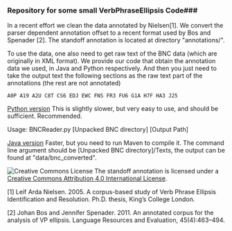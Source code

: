 ### Repository for some small VerbPhraseEllipsis Code###

In a recent effort we clean the data annotated by Nielsen[1]. We convert the parser dependent annotation offset to a recent format used by Bos and Spenader [2]. The standoff annotation is located at directory "annotations/".

To use the data, one also need to get raw text of the BNC data (which are originally in XML format). We provide our code that obtain the annotation data we used, in Java and Python respectively. And then you just need to take the output text the following sections as the raw text part of the annotations (the rest are not annotated)

    A0P A19 A2U C8T CS6 EDJ EWC FNS FR3 FU6 G1A H7F HA3 J25

[Python version](https://github.com/hunterhector/VerbPhraseEllipsis/blob/master/src/main/python/BNCReader.py)
This is slightly slower, but very easy to use, and should be sufficient. Recommended.

Usage: BNCReader.py [Unpacked BNC directory] [Output Path]

[Java version](https://github.com/hunterhector/VerbPhraseEllipsis/blob/master/src/main/java/edu/cmu/cs/lti/neilson/annotation/BNCAsPlainText.java)
Faster, but you need to run Maven to compile it. The command line argument should be [Unpacked BNC directory]/Texts, the output can be found at "data/bnc_converted".


![Creative Commons License](https://i.creativecommons.org/l/by/4.0/88x31.png)
The standoff annotation is licensed under a [Creative Commons Attribution 4.0 International License](http://creativecommons.org/licenses/by/4.0/).


[1] Leif Arda Nielsen. 2005. A corpus-based study of Verb Phrase Ellipsis Identification and Resolution. Ph.D. thesis, King’s College London.

[2] Johan Bos and Jennifer Spenader. 2011. An annotated corpus for the analysis of VP ellipsis. Language Resources and Evaluation, 45(4):463–494.
